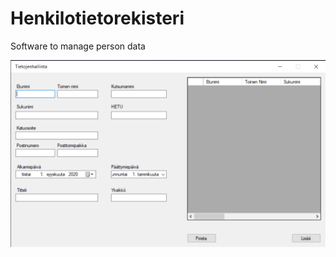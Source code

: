 # Henkilotietorekisteri
 Software to manage person data


 ![image](https://github.com/theCoffeehound/Henkilotietorekisteri/blob/main/image.png?raw=true)